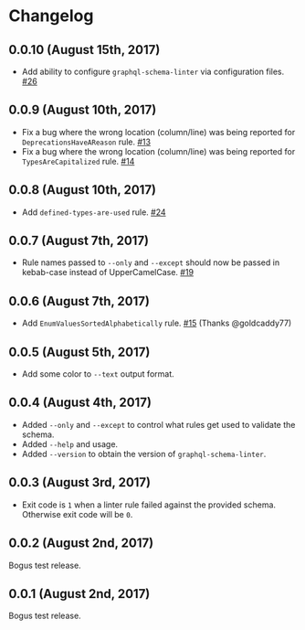 # Changelog

## 0.0.10 (August 15th, 2017)

- Add ability to configure `graphql-schema-linter` via configuration files. [#26](https://github.com/cjoudrey/graphql-schema-linter/pull/26)

## 0.0.9 (August 10th, 2017)

- Fix a bug where the wrong location (column/line) was being reported for `DeprecationsHaveAReason` rule. [#13](https://github.com/cjoudrey/graphql-schema-linter/issues/13)
- Fix a bug where the wrong location (column/line) was being reported for `TypesAreCapitalized` rule. [#14](https://github.com/cjoudrey/graphql-schema-linter/issues/14)

## 0.0.8 (August 10th, 2017)

- Add `defined-types-are-used` rule. [#24](https://github.com/cjoudrey/graphql-schema-linter/pull/24)

## 0.0.7 (August 7th, 2017)

- Rule names passed to `--only` and `--except` should now be passed in kebab-case instead of UpperCamelCase. [#19](https://github.com/cjoudrey/graphql-schema-linter/pull/19)

## 0.0.6 (August 7th, 2017)

- Add `EnumValuesSortedAlphabetically` rule. [#15](https://github.com/cjoudrey/graphql-schema-linter/pull/15) (Thanks @goldcaddy77)

## 0.0.5 (August 5th, 2017)

- Add some color to `--text` output format.

## 0.0.4 (August 4th, 2017)

- Added `--only` and `--except` to control what rules get used to validate the schema.
- Added `--help` and usage.
- Added `--version` to obtain the version of `graphql-schema-linter`.

## 0.0.3 (August 3rd, 2017)

- Exit code is `1` when a linter rule failed against the provided schema. Otherwise exit code will be `0`.

## 0.0.2 (August 2nd, 2017)

Bogus test release.

## 0.0.1 (August 2nd, 2017)

Bogus test release.
